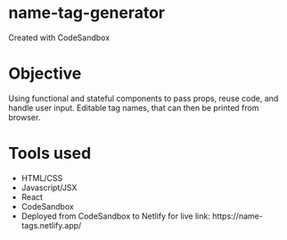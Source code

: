 # name-tag-generator
Created with CodeSandbox

<h1>Objective</h1>
<p>Using functional and stateful components to pass props, reuse code, and handle user input. Editable tag names, that can then be printed from browser.</p>
<h1>Tools used</h1>
  <ul>
  <li>HTML/CSS</li>
  <li>Javascript/JSX</li>
  <li>React</li>
  <li>CodeSandbox</li>
  <li>Deployed from CodeSandbox to Netlify for live link: https://name-tags.netlify.app/</li>
  </ul>
